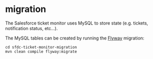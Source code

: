 # migration

The Salesforce ticket monitor uses MySQL to store state (e.g. tickets, notification status, etc...).

The MySQL tables can be created by running the [Flyway](https://flywaydb.org/) migration:

    cd sfdc-ticket-monitor-migration
    mvn clean compile flyway:migrate
